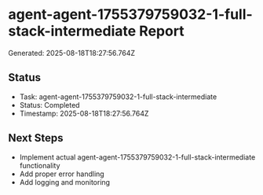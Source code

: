 # agent-agent-1755379759032-1-full-stack-intermediate Report

Generated: 2025-08-18T18:27:56.764Z

## Status
- Task: agent-agent-1755379759032-1-full-stack-intermediate
- Status: Completed
- Timestamp: 2025-08-18T18:27:56.764Z

## Next Steps
- Implement actual agent-agent-1755379759032-1-full-stack-intermediate functionality
- Add proper error handling
- Add logging and monitoring
